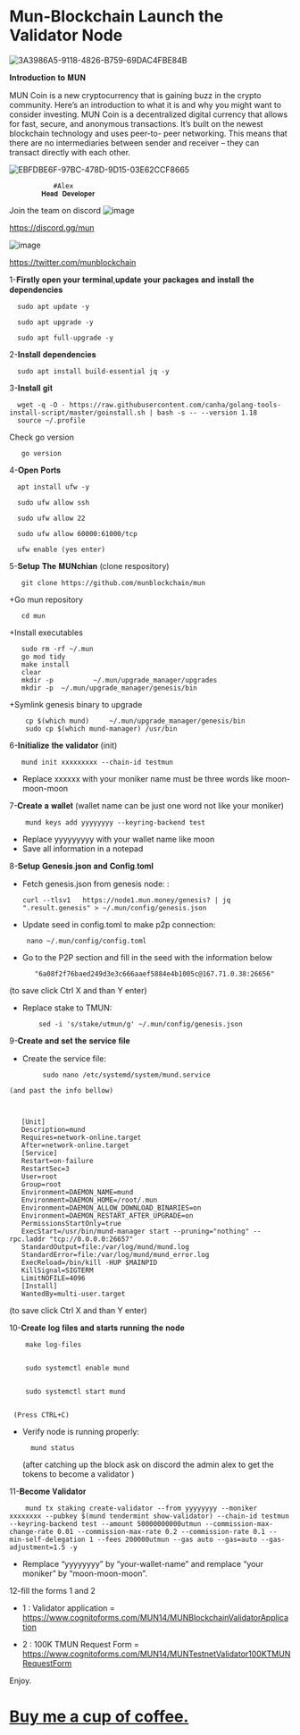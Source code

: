 # Mun-Blockchain Launch the Validator Node

![3A3986A5-9118-4826-B759-69DAC4FBE84B](https://user-images.githubusercontent.com/108979536/194869031-4e68b5a4-32f7-45dc-8a58-bebd978e5a54.jpeg)


𝐈𝐧𝐭𝐫𝐨𝐝𝐮𝐜𝐭𝐢𝐨𝐧 𝐭𝐨 𝐌𝐔𝐍

MUN Coin is a new cryptocurrency that is gaining buzz in the crypto community. Here’s an introduction to what it is and why you might want to consider investing. MUN Coin is a decentralized digital currency that allows for fast, secure, and anonymous transactions. It’s built on the newest blockchain technology and uses peer-to- peer networking. This means that there are no intermediaries between sender and receiver – they can transact directly with each other.

![EBFDBE6F-97BC-478D-9D15-03E62CCF8665](https://user-images.githubusercontent.com/108979536/194870596-6c66f0aa-eee4-4b4d-b811-7a3c52697637.png)

               #Alex 
            𝐇𝐞𝐚𝐝 𝐃𝐞𝐯𝐞𝐥𝐨𝐩𝐞𝐫
           
Join the team on discord
![image](https://user-images.githubusercontent.com/108979536/194872464-3608bdcc-c325-4323-814f-0991a08b6199.png)

https://discord.gg/mun

![image](https://user-images.githubusercontent.com/108979536/194873093-7c146462-78ef-4fd8-9532-90dc10ae780d.png)

https://twitter.com/munblockchain


1-𝐅𝐢𝐫𝐬𝐭𝐥𝐲 𝐨𝐩𝐞𝐧 𝐲𝐨𝐮𝐫 𝐭𝐞𝐫𝐦𝐢𝐧𝐚𝐥,𝐮𝐩𝐝𝐚𝐭𝐞 𝐲𝐨𝐮𝐫 𝐩𝐚𝐜𝐤𝐚𝐠𝐞𝐬 𝐚𝐧𝐝 𝐢𝐧𝐬𝐭𝐚𝐥𝐥 𝐭𝐡𝐞 𝐝𝐞𝐩𝐞𝐧𝐝𝐞𝐧𝐜𝐢𝐞𝐬

      sudo apt update -y
      
      sudo apt upgrade -y
      
      sudo apt full-upgrade -y
      

2-𝐈𝐧𝐬𝐭𝐚𝐥𝐥 𝐝𝐞𝐩𝐞𝐧𝐝𝐞𝐧𝐜𝐢𝐞𝐬

      sudo apt install build-essential jq -y
      
3-𝐈𝐧𝐬𝐭𝐚𝐥𝐥 𝐠𝐢𝐭

      wget -q -O - https://raw.githubusercontent.com/canha/golang-tools-install-script/master/goinstall.sh | bash -s -- --version 1.18
      source ~/.profile
      
 Check go version
 
       go version
       
 4-𝐎𝐩𝐞𝐧 𝐏𝐨𝐫𝐭𝐬
 
      apt install ufw -y
      
      sudo ufw allow ssh
      
      sudo ufw allow 22
      
      sudo ufw allow 60000:61000/tcp
      
      ufw enable (yes enter)
      
      
5-𝐒𝐞𝐭𝐮𝐩 𝐓𝐡𝐞 𝐌𝐔𝐍𝐜𝐡𝐢𝐚𝐧 (clone respository)

       git clone https://github.com/munblockchain/mun
       
      
+Go mun repository

       cd mun
  
+Install executables

       sudo rm -rf ~/.mun
       go mod tidy
       make install
       clear
       mkdir -p          ~/.mun/upgrade_manager/upgrades
       mkdir -p  ~/.mun/upgrade_manager/genesis/bin
       
+Symlink genesis binary to upgrade 

        cp $(which mund)     ~/.mun/upgrade_manager/genesis/bin
        sudo cp $(which mund-manager) /usr/bin
        
       
 6-𝐈𝐧𝐢𝐭𝐢𝐚𝐥𝐢𝐳𝐞 𝐭𝐡𝐞 𝐯𝐚𝐥𝐢𝐝𝐚𝐭𝐨𝐫
    (init)
    
    
       mund init xxxxxxxxx --chain-id testmun
       
       
  + Replace xxxxxx with your moniker name must be three words like moon-moon-moon
  
 7-𝐂𝐫𝐞𝐚𝐭𝐞 𝐚 𝐰𝐚𝐥𝐥𝐞𝐭 (wallet name can be just one word not like your moniker)
 
  
        mund keys add yyyyyyyy --keyring-backend test
       
 
 + Replace yyyyyyyyy with your wallet name like moon
 + Save all information in a notepad

8-𝐒𝐞𝐭𝐮𝐩 𝐆𝐞𝐧𝐞𝐬𝐢𝐬.𝐣𝐬𝐨𝐧 𝐚𝐧𝐝 𝐂𝐨𝐧𝐟𝐢𝐠.𝐭𝐨𝐦𝐥

   + Fetch genesis.json from genesis node: :
    
    
         curl --tlsv1   https://node1.mun.money/genesis? | jq ".result.genesis" > ~/.mun/config/genesis.json
        
        
   + Update seed in config.toml to make p2p connection:
   

          nano ~/.mun/config/config.toml 
        
        
   + Go to the P2P section and fill in the seed with the information below 
    
            "6a08f2f76baed249d3e3c666aaef5884e4b1005c@167.71.0.38:26656"
        
        
   (to save click Ctrl X and than Y enter)
   

   + Replace stake to TMUN:


             sed -i 's/stake/utmun/g' ~/.mun/config/genesis.json


9-𝐂𝐫𝐞𝐚𝐭𝐞 𝐚𝐧𝐝 𝐬𝐞𝐭 𝐭𝐡𝐞 𝐬𝐞𝐫𝐯𝐢𝐜𝐞 𝐟𝐢𝐥𝐞

   + Create the service file:


              sudo nano /etc/systemd/system/mund.service
       
       
    (and past the info bellow)   
    
    
    
       [Unit]
       Description=mund
       Requires=network-online.target
       After=network-online.target
       [Service]
       Restart=on-failure
       RestartSec=3
       User=root
       Group=root
       Environment=DAEMON_NAME=mund
       Environment=DAEMON_HOME=/root/.mun
       Environment=DAEMON_ALLOW_DOWNLOAD_BINARIES=on
       Environment=DAEMON_RESTART_AFTER_UPGRADE=on
       PermissionsStartOnly=true
       ExecStart=/usr/bin/mund-manager start --pruning="nothing" --rpc.laddr "tcp://0.0.0.0:26657"
       StandardOutput=file:/var/log/mund/mund.log
       StandardError=file:/var/log/mund/mund_error.log
       ExecReload=/bin/kill -HUP $MAINPID
       KillSignal=SIGTERM
       LimitNOFILE=4096
       [Install]
       WantedBy=multi-user.target
       
       
(to save click Ctrl X and than Y enter)

10-𝐂𝐫𝐞𝐚𝐭𝐞 𝐥𝐨𝐠 𝐟𝐢𝐥𝐞𝐬 𝐚𝐧𝐝 𝐬𝐭𝐚𝐫𝐭𝐬 𝐫𝐮𝐧𝐧𝐢𝐧𝐠 𝐭𝐡𝐞 𝐧𝐨𝐝𝐞


        make log-files
        
        
        sudo systemctl enable mund
        
        
        sudo systemctl start mund
        
        
     (Press CTRL+C)
          
+ Verify node is running properly:
 
 
        mund status
        
        
   (after catching up the block ask on discord the admin alex to get the tokens to become a validator )
   
   
11-𝐁𝐞𝐜𝐨𝐦𝐞 𝐕𝐚𝐥𝐢𝐝𝐚𝐭𝐨𝐫
 
 
 
        mund tx staking create-validator --from yyyyyyyy --moniker xxxxxxxx --pubkey $(mund tendermint show-validator) --chain-id testmun --keyring-backend test --amount 50000000000utmun --commission-max-change-rate 0.01 --commission-max-rate 0.2 --commission-rate 0.1 --min-self-delegation 1 --fees 200000utmun --gas auto --gas=auto --gas-adjustment=1.5 -y
   
   
   
  +  Remplace “yyyyyyyy” by “your-wallet-name” and remplace “your moniker” by “moon-moon-moon”.




12-fill the forms 1 and 2

+ 1 : Validator application = https://www.cognitoforms.com/MUN14/MUNBlockchainValidatorApplication

+ 2 : 100K TMUN Request Form = https://www.cognitoforms.com/MUN14/MUNTestnetValidator100KTMUNRequestForm

Enjoy.



# [Buy me a cup of coffee.](https://paypal.me/AbdelAkridi?country.x=NL&locale.x=en_US)       



